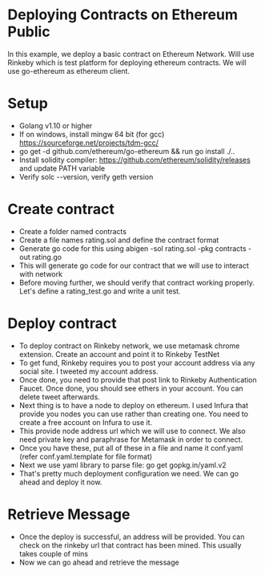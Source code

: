 # Deploying Contracts on Ethereum Public 
In this example, we deploy a basic contract on Ethereum Network. Will use Rinkeby which is test platform for deploying ethereum contracts. We will use
go-ethereum as ethereum client.

# Setup
* Golang v1.10 or higher
* If on windows, install mingw 64 bit (for gcc) https://sourceforge.net/projects/tdm-gcc/
* go get -d github.com/ethereum/go-ethereum && run go install ./..
* Install solidity compiler: https://github.com/ethereum/solidity/releases and update PATH variable
* Verify solc --version, verify geth version

# Create contract
* Create a folder named contracts 
* Create a file names rating.sol and define the contract format 
* Generate go code for this using abigen -sol rating.sol -pkg contracts -out rating.go 
* This will generate go code for our contract that we will use to interact with network 
* Before moving further, we should verify that contract working properly. Let's define a rating_test.go and write a unit test. 
  
# Deploy contract
* To deploy contract on Rinkeby network, we use metamask chrome extension. Create an account and point it to Rinkeby TestNet
* To get fund, Rinkeby requires you to post your account address via any social site. I tweeted my account address.
* Once done, you need to provide that post link to Rinkeby Authentication Faucet. Once done, you should see ethers in your account. You can delete tweet afterwards.
* Next thing is to have a node to deploy on ethereum. I used Infura that provide you nodes you can use rather than creating one. You need to create a free account on Infura to use it.
* This provide node address url which we will use to connect.  We also need private key and paraphrase for Metamask in order to connect.
* Once you have these, put all of these in a file and name it conf.yaml (refer conf.yaml.template for file format)
* Next we use yaml library to parse file: go get gopkg.in/yaml.v2
* That's pretty much deployment configuration we need. We can go ahead and deploy it now.

# Retrieve Message
* Once the deploy is successful, an address will be provided. You can check on the rinkeby url that contract has been mined. This usually takes couple of mins
* Now we can go ahead and retrieve the message
  
  
  
  
